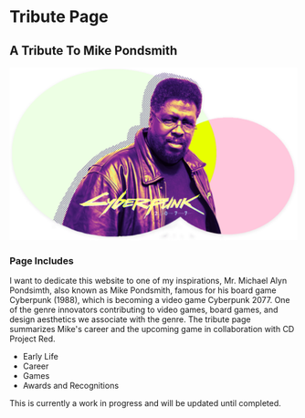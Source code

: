 # Tribute Page
## A Tribute To Mike Pondsmith




![Mike Pondsmith](https://github.com/Marvista8/images/blob/main/CyberPunk/C2%D7%98%D7%A0%D7%A7%D7%A8%D7%A5.png?raw=true)



### Page Includes

I want to dedicate this website to one of my inspirations, Mr. Michael Alyn Pondsimth, also known as Mike Pondsmith, famous for his board game Cyberpunk (1988), which is becoming a video game Cyberpunk 2077. One of the genre innovators contributing to video games, board games, and design aesthetics we associate with the genre. The tribute page summarizes Mike's career and the upcoming game in collaboration with CD Project Red.

- Early Life
- Career
- Games
- Awards and Recognitions

This is currently a work in progress and will be updated until completed.
